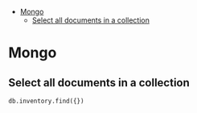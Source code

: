 <!--ts-->
   * [Mongo](#mongo)
      * [Select all documents in a collection](#select-all-documents-in-a-collection)

<!-- Added by: gil_diy, at: Thu 28 Apr 2022 17:32:16 IDT -->

<!--te-->

# Mongo

## Select all documents in a collection

```mongo
db.inventory.find({})
```
